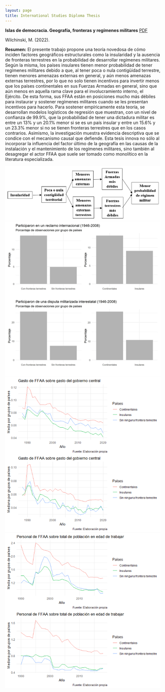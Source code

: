 ```yaml
---
layout: page
title: International Studies Diploma Thesis
---
```


**Islas de democracia. Geografía, fronteras y regímenes militares** [PDF](https://marcelowilchinski.github.io/TesisDPEI.pdf)

Wilchinski, M. (2022). 

**Resumen:** El presente trabajo propone una teoría novedosa de cómo inciden factores geográficos estructurales como la insularidad y la ausencia de fronteras terrestres en la probabilidad de desarrollar regímenes militares. Según la misma, los países insulares tienen menor probabilidad de tener regímenes militares debido a que, al tener poca o nula contigüidad terrestre, tienen menores amenazas externas en general, y aún menos amenazas externas terrestres, por lo que no solo tienen incentivos para invertir menos que los países continentales en sus Fuerzas Armadas en general, sino que aún menos en aquella rama clave para el involucramiento interno, el Ejército. De esta forma, sus FFAA están en posiciones mucho más débiles para instaurar y sostener regímenes militares cuando se les presentan incentivos para hacerlo. Para sostener empíricamente esta teoría, se desarrollan modelos logísticos de regresión que muestran, con un nivel de confianza de 99.9\%, que la probabilidad de tener una dictadura militar es entre un 13% y un 20.1% menor si se es un país insular y entre un 15.6% y un 23.3% menor si no se tienen fronteras terrestres que en los casos contrarios. Asimismo, la investigación muestra evidencia descriptiva que se condice con el mecanismo causal que defiende. Esta tesis innova no sólo al incorporar la influencia del factor último de la geografía en las causas de la instalación y el mantenimiento de los regímenes militares, sino también al desagregar el actor FFAA que suele ser tomado como monolítico en la literatura especializada.

![](https://github.com/MarceloWilchinski/marcelowilchinski.github.io/blob/master/images/DPEI1.jpg?raw=true)
![](https://github.com/MarceloWilchinski/marcelowilchinski.github.io/blob/master/images/DPEI2.jpg?raw=true)
![](https://github.com/MarceloWilchinski/marcelowilchinski.github.io/blob/master/images/DPEI3.jpg?raw=true)
![](https://github.com/MarceloWilchinski/marcelowilchinski.github.io/blob/master/images/DPEI4.jpg?raw=true)
